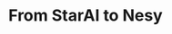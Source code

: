 ---
layout: page
title: From StarAI to Nesy
description: 
img: 
redirect: https://dtai.cs.kuleuven.be/tutorials/nesytutorial/
importance: 3
category: tutorial
---